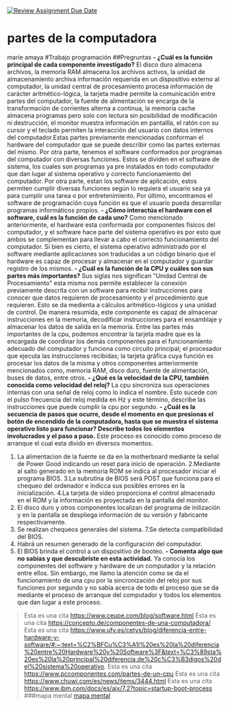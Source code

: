 [![Review Assignment Due Date](https://classroom.github.com/assets/deadline-readme-button-22041afd0340ce965d47ae6ef1cefeee28c7c493a6346c4f15d667ab976d596c.svg)](https://classroom.github.com/a/ZHlrD2sU)
# partes de la computadora
marie amaya
#Trabajo programación
##Pregruntas
**- ¿Cuál es la función principal de cada componente investigado?**
El disco duro almacena archivos, la memoria RAM almacena los archivos activos, la unidad de almacenamiento archiva información requerida en un dispositivo externo al computador, la unidad central de procesamiento procesa información de carácter aritmético-lógica, la tarjeta madre permite la comunicación entre partes del computador, la fuente de alimentación se encarga de la transformación de corrientes alterna a continua, la memoria cache almacena programas pero solo con lectura sin posibilidad de modificación ni destrucción, el monitor muestra información en pantallla, el ratón con su cursor y el teclado permiten la interacción del usuario con datos internos del computador.Estas partes previamente mencionadas conforman el hardware del computador que se puede describir como las partes externas del mismo. Por otra parte, tenemos el software conformados por programas del computador con diversas funciones. Estos se dividen en el software de sistema, los cuales son programas ya pre instalados en todo computador que dan lugar al sistema operativo y correcto funcionamiento del computador. Por otra parte, estan los software de aplicación, estos permiten cumplir diversas funciones según lo requiera el usuario sea ya para cumplir una tarea o por entretenimiento. Por último, encontramos el software de programación cuya función es que el usuario pueda desarrollar programas informáticos propios.
**- ¿Cómo interactúa el hardware con el software, cuál es la función de cada uno?**
Como mencionado anteriormente, el hardware esta conformada por componentes físicos del computador, y el software hace parte del sistema operativo es por esto que ambos se complementan para llevar a cabo el correcto funcionamiento del computador. Si bien es cierto, el sistema operativo administrado por el software mediante aplicaciones son traducidas a un código binario que el hardware es capaz de procesar y almacenar en el computador y guardar registro de los mismos.
**- ¿Cuál es la función de la CPU y cuáles son sus partes más importantes?**
Sus siglas nos significan "Unidad Central de Procesamiento" esta misma nos permite establecer la conexión previamente descrita con un software para recibir instrucciones para conocer que datos requieren de procesamiento y el procedimiento que requieren. Esto se da medienta a cálculos aritmético-lógicos y una unidad de control. De manera resumida, este componente es capaz de almacenar instrucciones en la memoria, decodificar instrucciones para el ensamblaje y almacenar los datos de salida en la memoria. Entre las partes más importantes de la cpu, podemos encontrar la tarjeta madre que es la encargada de coordinar los demás componentes para el funcionamiento adecuado del computador y funciona como circuito principal; el procesador que ejecuta las instrucciones recibidas; la tarjeta gráfica cuya función es procesar los datos de la misma y otros componentes anteriormente mencionados como, memoria RAM, disco duro, fuente de alimentación, buses de datos, entre otros.
**- ¿Qué es la velocidad de la CPU, también conocida como velocidad del reloj?** La cpu sincroniza sus operaciones internas con una señal de reloj como lo indica el nombre. Esto sucede con el pulso  frecuencia del reloj medida en Hz y este término, describe las instrucciones que puede cumplir la cpu por segundo.
**- ¿Cuál es la secuencia de pasos que ocurre, desde el momento en que presionas el botón de encendido de la computadora, hasta que se muestra el sistema operativo listo para funcionar? Describe todos los elementos involucrados y el paso a paso.**
Este proceso es conocido como proceso de arranque el cual esta divido en diversos momentos. 
1. La alimentacion de la fuente se da en la motherboard mediante la señal de Power Good indicando un reset para inicio de operación.
2.Mediante al salto generado en la memoria ROM se indica al procesador iniciar el programa BIOS.
3.La subrutina de BIOS será POST que funciona para el chequeo del ordenador e indicca sus posibles errores en la inicialización.
4.La tarjeta de video proporciona el control almacenado en el ROM y la información es proyectada en la pantalla del monitor.
5. El disco duro y otros componentes localizan del programa de inilización y en la pantalla se despliega información de su versión y fabricante respectivamente.
6. Se realizan chequeos generales del sistema.
7.Se detecta compatibilidad del BIOS.
8. Habrá un resumen generado de la configuración del computador.
9. El BIOS brinda el control a un dispositivo de booteo.
**- Comenta algo que no sabías y que descubriste en esta actividad.**
Ya conocía los componentes del software y hardware de un computador y la relación entre ellos. Sin embargo, me llamo la atención como se da el funcionamiento de una cpu por la sincronización del reloj por sus funciones por segundo y no sabía acerca de todo el proceso que se da mediante el proceso de arranque del computador y todos los elementos que dan lugar a este proceso.
>Esta es una cita 
https://www.ceupe.com/blog/software.html
>Esta es una cita
https://concepto.de/componentes-de-una-computadora/
>Esta es una cita
https://www.ufv.es/cetys/blog/diferencia-entre-hardware-y-software/#:~:text=%C2%BFCu%C3%A1l%20es%20la%20diferencia%20entre%20Hardware%20y%20Software%3F&text=%C3%89sta%20es%20la%20principal%20diferencia,de%20c%C3%B3digos%20del%20sistema%20operativo.
>Esta es una cita
https://www.pccomponentes.com/partes-de-un-cpu
>Esta es una cita
https://www.chuwi.com/es/news/items/3444.html
>Esta es una cita
https://www.ibm.com/docs/es/aix/7.2?topic=startup-boot-process
###mapa mental
[mapa mental](https://miro.com/welcomeonboard/N3lScjlHd1NIRmJ3RGlKQU9mcUhXbmhvZVV2dGtFdlcweW1CTnhnYThiVWp6b0lkaXlrUkRhV2tQRzlxb2ozUXwzNDU4NzY0NTk1Mzc4MDQ3MjAwfDI=?share_link_id=397294860095)


